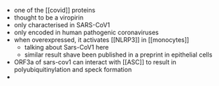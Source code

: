 - one of the [[covid]] proteins 
- thought to be a viropirin
- only characterised in SARS-CoV1 
- only encoded in human pathogenic coronaviruses
- when overexpressed, it activates [[NLRP3]] in [[monocytes]]
	- talking about Sars-CoV1 here
	- similar result shave been published in a preprint in epithelial cells
- ORF3a of sars-cov1 can interact with [[ASC]] to result in polyubiquitinylation and speck formation 
- 